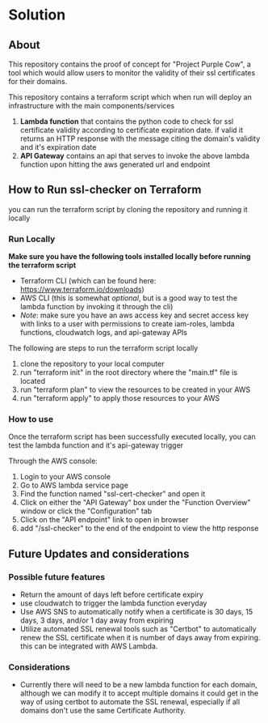 # Solution

## About
This repository contains the proof of concept for "Project Purple Cow", a tool which would allow users to monitor the validity of their ssl certificates for their domains. 

This repository contains a terraform script which when run will deploy an infrastructure with the main components/services
  1. **Lambda function** that contains the python code to check for ssl certificate validity according to certificate expiration date. if valid it returns an HTTP response with the message citing the domain's validity and it's expiration date
  2.  **API Gateway** contains an api that serves to invoke the above lambda function upon hitting the aws generated url and endpoint


## How to Run ssl-checker on Terraform

you can run the terraform script by cloning the repository and running it locally

### Run Locally

**Make sure you have the following tools installed locally before running the terraform script**
  - Terraform CLI (which can be found here: https://www.terraform.io/downloads)
  - AWS CLI (this is somewhat *optional*, but is a good way to test the lambda function by invoking it through the cli)
  - *Note*: make sure you have an aws access key and secret access key with links to a user with permissions to create iam-roles, lambda functions, cloudwatch logs, and api-gateway APIs
  

The following are steps to run the terraform script locally
  1. clone the repository to your local computer
  2. run "terraform init" in the root directory where the "main.tf" file is located
  3. run "terraform plan" to view the resources to be created in your AWS 
  4. run "terraform apply" to apply those resources to your AWS
  

### How to use 
Once the terraform script has been successfully executed locally, you can test the lambda function and it's api-gateway trigger

Through the AWS console:
  1. Login to your AWS console
  2. Go to AWS lambda service page
  3. Find the function named "ssl-cert-checker" and open it
  4. Click on either the "API Gateway" box under the "Function Overview" window or click the "Configuration" tab
  5. Click on the "API endpoint" link to open in browser
  6. add "/ssl-checker" to the end of the endpoint to view the http response 
  
  

## Future Updates and considerations

### Possible future features
  - Return the amount of days left before certificate expiry 
  - use cloudwatch to trigger the lambda function everyday 
  - Use AWS SNS to automatically notify when a certificate is 30 days, 15 days, 3 days, and/or 1 day away from expiring 
  - Utilize automated SSL renewal tools such as "Certbot" to automatically renew the SSL certificate when it is number of days away from expiring. this can be integrated with AWS Lambda.

### Considerations
  - Currently there will need to be a new lambda function for each domain, although we can modify it to accept multiple domains it could get in the way of using certbot to automate the SSL renewal, especially if all domains don't use the same Certificate Authority.
 


 